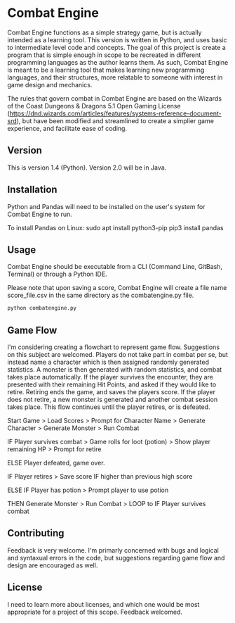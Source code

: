 # Combat Engine

Combat Engine functions as a simple strategy game, but is actually intended as a learning tool. This version is written in Python, and uses basic to intermediate level code and concepts. The goal of this project is create a program that is simple enough in scope to be recreated in different programming languages as the author learns them. As such, Combat Engine is meant to be a learning tool that makes learning new programming languages, and their structures, more relatable to someone with interest in game design and mechanics.

The rules that govern combat in Combat Engine are based on the Wizards of the Coast Dungeons & Dragons 5.1 Open Gaming License (https://dnd.wizards.com/articles/features/systems-reference-document-srd), but have been modified and streamlined to create a simplier game experience, and facilitate ease of coding.

## Version

This is version 1.4 (Python). Version 2.0 will be in Java.

## Installation

Python and Pandas will need to be installed on the user's system for Combat Engine to run.

To install Pandas on Linux:
sudo apt install python3-pip
pip3 install pandas

## Usage

Combat Engine should be executable from a CLI (Command Line, GitBash, Terminal) or through a Python IDE.

Please note that upon saving a score, Combat Engine will create a file name score_file.csv in the same directory as the combatengine.py file.

```python
python combatengine.py
```

## Game Flow

I'm considering creating a flowchart to represent game flow. Suggestions on this subject are welcomed. Players do not take part in combat per se, but instead name a character which is then assigned randomly generated statistics. A monster is then generated with random statistics, and combat takes place automatically. If the player survives the encounter, they are presented with their remaining Hit Points, and asked if they would like to retire. Retiring ends the game, and saves the players score. If the player does not retire, a new monster is generated and another combat session takes place. This flow continues until the player retires, or is defeated.

Start Game > Load Scores > Prompt for Character Name > Generate Character > Generate Monster > Run Combat

IF Player survives combat > Game rolls for loot (potion) > Show player remaining HP > Prompt for retire

ELSE Player defeated, game over.

IF Player retires > Save score IF higher than previous high score

ELSE IF Player has potion > Prompt player to use potion

THEN Generate Monster > Run Combat > LOOP to IF Player survives combat

## Contributing
Feedback is very welcome. I'm primarly concerned with bugs and logical and syntaxual errors in the code, but suggestions regarding game flow and design are encouraged as well.

## License
I need to learn more about licenses, and which one would be most appropriate for a project of this scope. Feedback welcomed.
